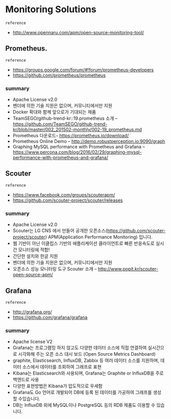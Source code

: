 # Monitoring Solutions

`reference`
  - http://www.opennaru.com/apm/open-source-monitoring-tool/

## Prometheus.

`reference`
  - https://groups.google.com/forum/#!forum/prometheus-developers
  - https://github.com/prometheus/prometheus

### summary

  - Apache License v2.0
  - 벤더에 의한 기술 지원은 없으며, 커뮤니티에서만 지원
  - Docker 확대와 함께 앞으로가 기대되는 제품
  - TeamSEGO/github-trend-kr::19.prometheus 소개 – https://github.com/TeamSEGO/github-trend-kr/blob/master/002_201502-monthly/002-19_prometheus.md
  - Prometheus 다운로드- https://prometheus.io/download/
  - Prometheus Online Demo – http://demo.robustperception.io:9090/graph
  - Graphing MySQL performance with Prometheus and Grafana – https://www.percona.com/blog/2016/02/29/graphing-mysql-performance-with-prometheus-and-grafana/

## Scouter

`reference`
  - https://www.facebook.com/groups/scouterapm/
  - https://github.com/scouter-project/scouter/releases

### summary
 
  - Apache License v2.0
  - Scouter는 LG CNS 에서 만들어 공개한 오픈소스(https://github.com/scouter-project/scouter)  APM(Application Performance Monitoring)  입니다.
  - 웹 기반이 아닌 이클립스 기반의 애플리케이션  클라이언트로 빠른 반응속도로 실시간 모니터링에 적합!
  - 간단한 설치와 한글 지원
  - 벤더에 의한 기술 지원은 없으며, 커뮤니티에서만 지원
  - 오픈소스 성능 모니터링 도구 Scouter  소개 – http://www.popit.kr/scouter-open-source-apm/

## Grafana

`reference`
  - http://grafana.org/
  - https://github.com/grafana/grafana

### summary

  - Apache license V2
  - Grafana는 프로그램밍 하지 않고도 다양한 데이터 소스에 직접 연결하여 실시간으로 시각화해 주는 오픈 소스 대시 보드 (Open Source Metrics Dashboard)
  - graphite, Elasticsearch, InfluxDB, Zabbix 등 여러 데이터 소스를 지원하며, 데이터 소스에서 데이터를 조회하여 그래프로 표현
  - Kibana는 Elasticsearch와 사용되며, Grafana는 Graphite or InfluxDB을 주로 백엔드로 사용
  - 다양한 표현방법은 Kibana가 압도적으로 우세함
  - Grafana도 Go 언어로 개발되어 DB에 등록 된 데이터를 가공하여 그래프를 생성 할 수있습니다.
  - DB는 InfluxDB 외에 MySQL이나 PostgreSQL 등의 RDB 제품도 이용할 수 있습니다.
  